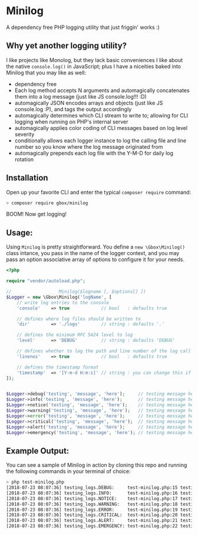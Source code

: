# Minilog

A dependency free PHP logging utility that just friggin' works :)


## Why yet another logging utility?

I like projects like Monolog, but they lack basic conveniences I like about the native `console.log()` in JavaScript; plus I have a niceities baked into Minilog that you may like as well:

- dependency free
- Each log method accepts N arguments and automagically concatenates them into a log message (just like JS console.log!!! :D)
- automagically JSON encodes arrays and objects (just like JS console.log :P), and tags the output accordingly
- automagically determines which CLI stream to write to; allowing for CLI logging when running on PHP's internal server
- automagically applies color coding of CLI messages based on log level severity
- conditionally allows each logger instance to log the calling file and line number so you know where the log message originated from
- automagically prepends each log file with the Y-M-D for daily log rotation


## Installation
Open up your favorite CLI and enter the typical `composer require` command:

```sh
> composer require gbox/minilog
```

BOOM! Now get logging!


## Usage:

Using `Minilog` is pretty straightforward. You define a `new \Gbox\Minilog()` class intance, you pass in the name of the logger context, and you may pass an option associative array of options to configure it for your needs.

```php
<?php

require "vendor/autoload.php";

//                  Minilog($logname [, $options[] ])
$Logger = new \Gbox\Minilog('logName', [
    // write log entries to the console
    'console'    => true            // bool   : defaults true

    // defines where log files should be written to
    'dir'        => './logs'        // string : defaults '.'

    // defines the minimum RFC 5424 level to log
    'level'      => 'DEBUG'         // string : defaults 'DEBUG'

    // defines whether to log the path and line number of the log call
    'linenos'    => true            // bool   : defaults true

    // defines the timestamp format
    'timestamp'  => '[Y-m-d H:m:s]' // string : you can change this if you want
]);


$Logger->debug('testing', 'message', 'here');     // testing message here
$Logger->info('testing', 'message', 'here');      // testing message here
$Logger->notice('testing', 'message', 'here');    // testing message here
$Logger->warning('testing', 'message', 'here');   // testing message here
$Logger->error('testing', 'message', 'here');     // testing message here
$Logger->critical('testing', 'message', 'here');  // testing message here
$Logger->alert('testing', 'message', 'here');     // testing message here
$Logger->emergency('testing', 'message', 'here'); // testing message here
```


## Example Output:

You can see a sample of Minilog in action by cloning this repo and running the following commands in your terminal of choice:

```sh
> php test-minilog.php
[2018-07-23 08:07:36] testing_logs.DEBUG:     test-minilog.php:15 testing debug messages (BOOL) true
[2018-07-23 08:07:36] testing_logs.INFO:      test-minilog.php:16 testing info messages (BOOL) true
[2018-07-23 08:07:36] testing_logs.NOTICE:    test-minilog.php:17 testing notice messages (BOOL) true
[2018-07-23 08:07:36] testing_logs.WARNING:   test-minilog.php:18 testing warning messages (BOOL) false
[2018-07-23 08:07:36] testing_logs.ERROR:     test-minilog.php:19 testing error messages (BOOL) false
[2018-07-23 08:07:36] testing_logs.CRITICAL:  test-minilog.php:20 testing critical messages (BOOL) false
[2018-07-23 08:07:36] testing_logs.ALERT:     test-minilog.php:21 testing alert messages (BOOL) false
[2018-07-23 08:07:36] testing_logs.EMERGENCY: test-minilog.php:22 testing emergency messages (BOOL) false
```
